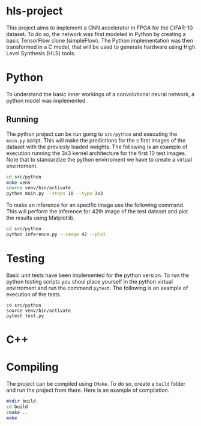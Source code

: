 # hls-project

This project aims to implement a CNN accelerator in FPGA for the CIFAR-10 dataset. To do so, the network was first modeled in Python by creating a basic TensorFlow clone (simpleFlow). The Python implementation was then transformed in a C model, that will be used to generate hardware using High Level Synthesis (HLS) tools.

# Python

To understand the basic inner workings of a convolutional neural network, a python model was implemented.

## Running

The python project can be run going to `src/python` and executing the `main.py` script. This will make the predictions for the `S` first images of the dataset with the previosly loaded weights. The following is an example of execution running the 3x3 kernel architecture for the first 10 test images. Note that to standardize the python envirroment we have to create a virtual envirroment.

```sh
cd src/python
make venv
source venv/bin/activate
python main.py --steps 10 --type 3x3
```

To make an inference for an specific image use the following command. This will perform the inference for 42th image of the test dataset and plot the results using Matplotlib.

```sh
cd src/python
python inference.py --image 42 --plot
```

# Testing

Basic unit tests have been implemented for the python version. To run the python testing scripts you shoul place yourself in the python virtual envirroment and run the command `pytest`. The following is an example of execution of the tests.

```sd
cd src/python
source venv/bin/activate
pytest test.py
```

# C++

# Compiling

The project can be compiled using `CMake`. To do so, create a `build` folder and run the project from there. Here is an example of compilation.

```sh
mkdir build
cd build
cmake ..
make
```
